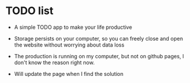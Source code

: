 # TODO list
- A simple TODO app to make your life productive
- Storage persists on your computer, so you can freely close and open
the website without worrying about data loss

- The production is running on my computer, but not on github pages, I 
don't know the reason right now.
- Will update the page when I find the solution
